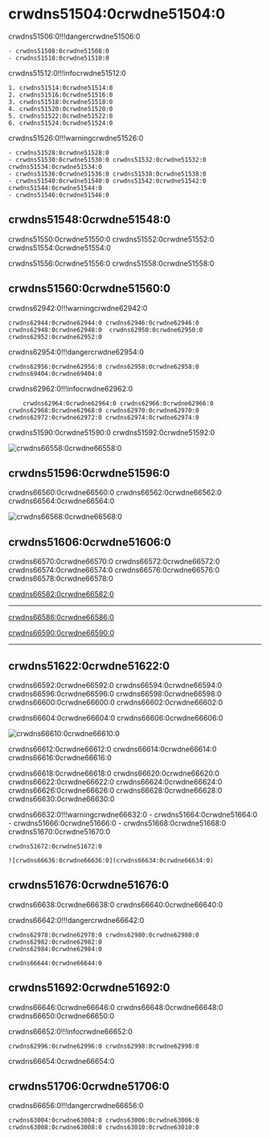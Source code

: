 # crwdns51504:0crwdne51504:0

crwdns51506:0!!!dangercrwdne51506:0

    - crwdns51508:0crwdne51508:0
    - crwdns51510:0crwdne51510:0

crwdns51512:0!!!infocrwdne51512:0

    1. crwdns51514:0crwdne51514:0
    2. crwdns51516:0crwdne51516:0
    3. crwdns51518:0crwdne51518:0
    4. crwdns51520:0crwdne51520:0
    5. crwdns51522:0crwdne51522:0
    6. crwdns51524:0crwdne51524:0

crwdns51526:0!!!warningcrwdne51526:0

    - crwdns51528:0crwdne51528:0
    - crwdns51530:0crwdne51530:0 crwdns51532:0crwdne51532:0 crwdns51534:0crwdne51534:0
    - crwdns51536:0crwdne51536:0 crwdns51538:0crwdne51538:0
    - crwdns51540:0crwdne51540:0 crwdns51542:0crwdne51542:0 crwdns51544:0crwdne51544:0
    - crwdns51546:0crwdne51546:0

## crwdns51548:0crwdne51548:0

crwdns51550:0crwdne51550:0 crwdns51552:0crwdne51552:0 crwdns51554:0crwdne51554:0

crwdns51556:0crwdne51556:0 crwdns51558:0crwdne51558:0

## crwdns51560:0crwdne51560:0

crwdns62942:0!!!warningcrwdne62942:0

    crwdns62944:0crwdne62944:0 crwdns62946:0crwdne62946:0 crwdns62948:0crwdne62948:0  crwdns62950:0crwdne62950:0 crwdns62952:0crwdne62952:0

crwdns62954:0!!!dangercrwdne62954:0

    crwdns62956:0crwdne62956:0 crwdns62958:0crwdne62958:0 crwdns69404:0crwdne69404:0

crwdns62962:0!!!infocrwdne62962:0

        crwdns62964:0crwdne62964:0 crwdns62966:0crwdne62966:0 crwdns62968:0crwdne62968:0 crwdns62970:0crwdne62970:0 crwdns62972:0crwdne62972:0 crwdns62974:0crwdne62974:0

crwdns51590:0crwdne51590:0  crwdns51592:0crwdne51592:0

![crwdns66558:0crwdne66558:0](crwdns66556:0crwdne66556:0)

## crwdns51596:0crwdne51596:0

crwdns66560:0crwdne66560:0 crwdns66562:0crwdne66562:0  crwdns66564:0crwdne66564:0

![crwdns66568:0crwdne66568:0](crwdns66566:0crwdne66566:0)

## crwdns51606:0crwdne51606:0

crwdns66570:0crwdne66570:0 crwdns66572:0crwdne66572:0 crwdns66574:0crwdne66574:0 crwdns66576:0crwdne66576:0  crwdns66578:0crwdne66578:0

[crwdns66582:0crwdne66582:0](crwdns66580:0crwdne66580:0)

---

[crwdns66586:0crwdne66586:0](crwdns66584:0crwdne66584:0)

[crwdns66590:0crwdne66590:0](crwdns66588:0crwdne66588:0)

---

## crwdns51622:0crwdne51622:0

crwdns66592:0crwdne66592:0 crwdns66594:0crwdne66594:0 crwdns66596:0crwdne66596:0 crwdns66598:0crwdne66598:0 crwdns66600:0crwdne66600:0 crwdns66602:0crwdne66602:0

crwdns66604:0crwdne66604:0 crwdns66606:0crwdne66606:0

![crwdns66610:0crwdne66610:0](crwdns66608:0crwdne66608:0)

crwdns66612:0crwdne66612:0 crwdns66614:0crwdne66614:0 crwdns66616:0crwdne66616:0

crwdns66618:0crwdne66618:0 crwdns66620:0crwdne66620:0 crwdns66622:0crwdne66622:0 crwdns66624:0crwdne66624:0 crwdns66626:0crwdne66626:0  crwdns66628:0crwdne66628:0 crwdns66630:0crwdne66630:0

crwdns66632:0!!!warningcrwdne66632:0
    - crwdns51664:0crwdne51664:0
    - crwdns51666:0crwdne51666:0
    - crwdns51668:0crwdne51668:0 crwdns51670:0crwdne51670:0

    crwdns51672:0crwdne51672:0

    ![crwdns66636:0crwdne66636:0](crwdns66634:0crwdne66634:0)

## crwdns51676:0crwdne51676:0

crwdns66638:0crwdne66638:0  crwdns66640:0crwdne66640:0

crwdns66642:0!!!dangercrwdne66642:0

    crwdns62978:0crwdne62978:0 crwdns62980:0crwdne62980:0 crwdns62982:0crwdne62982:0
    crwdns62984:0crwdne62984:0
    
    crwdns66644:0crwdne66644:0

## crwdns51692:0crwdne51692:0

crwdns66646:0crwdne66646:0 crwdns66648:0crwdne66648:0 crwdns66650:0crwdne66650:0

crwdns66652:0!!!infocrwdne66652:0

    crwdns62996:0crwdne62996:0 crwdns62998:0crwdne62998:0

crwdns66654:0crwdne66654:0

## crwdns51706:0crwdne51706:0

crwdns66656:0!!!dangercrwdne66656:0

    crwdns63004:0crwdne63004:0 crwdns63006:0crwdne63006:0 crwdns63008:0crwdne63008:0 crwdns63010:0crwdne63010:0
